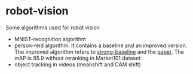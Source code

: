 # robot-vision
Some algorithms used for robot vision

- MNIST-recognition algorithm
- person-reid algorithm. It contains a baseline and an improved version. The improved algorithm refers to [strong-baseline](https://github.com/michuanhaohao/reid-strong-baseline) and the [paper](http://openaccess.thecvf.com/content_CVPRW_2019/papers/TRMTMCT/Luo_Bag_of_Tricks_and_a_Strong_Baseline_for_Deep_Person_CVPRW_2019_paper.pdf). The mAP is 85.9 without reranking in Market101 dataset.
- object tracking in videos (meanshift and CAM shift)